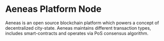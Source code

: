 # Aeneas Platform Node

Aeneas is an open source blockchain platform which powers a concept of 
decentralized city-state. Aeneas maintains different transaction types, 
includes smart-contracts and operates via PoS consensus algorithm.
